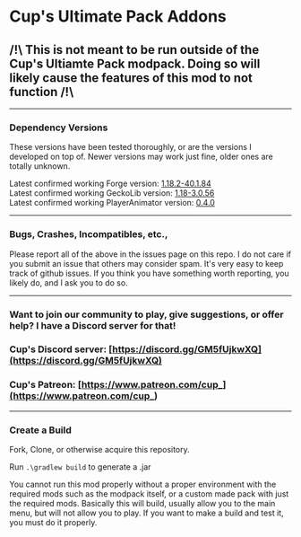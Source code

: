# Cup's Ultimate Pack Addons

## /!\ This is not meant to be run outside of the Cup's Ultiamte Pack modpack. Doing so will likely cause the features of this mod to not function /!\

***
### Dependency Versions
These versions have been tested thoroughly, or are the versions I developed on top of. Newer versions may work just fine, older ones are totally unknown.

Latest confirmed working Forge version: [1.18.2-40.1.84](https://files.minecraftforge.net/net/minecraftforge/forge/index_1.18.2.html)<br>
Latest confirmed working GeckoLib version: [1.18-3.0.56](https://www.curseforge.com/minecraft/mc-mods/geckolib/files/4096656)<br>
Latest confirmed working PlayerAnimator version: [0.4.0](https://www.curseforge.com/minecraft/mc-mods/playeranimator/files/4111521)
***
### Bugs, Crashes, Incompatibles, etc.,
Please report all of the above in the issues page on this repo. I do not care if you submit an issue that others may consider spam. It's very easy to keep track of github issues. If you think you have something worth reporting, you likely do, and I ask you to do so.
***
### Want to join our community to play, give suggestions, or offer help? I have a Discord server for that!
### Cup's Discord server: [https://discord.gg/GM5fUjkwXQ](https://discord.gg/GM5fUjkwXQ)
### Cup's Patreon: [https://www.patreon.com/cup_](https://www.patreon.com/cup_)
***
### Create a Build
Fork, Clone, or otherwise acquire this repository.

Run `.\gradlew build` to generate a .jar

You cannot run this mod properly without a proper environment with the required mods such as the modpack itself, or a custom made pack with just the required mods. Basically this will build, usually allow you to the main menu, but will not allow you to play. If you want to make a build and test it, you must do it properly.